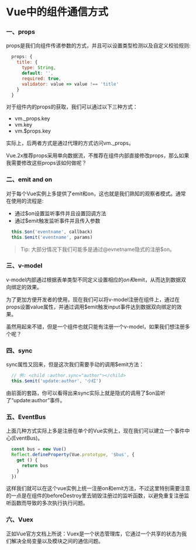 # Vue中的组件通信方式

### 一、props

  props是我们向组件传递参数的方式，并且可以设置类型检测以及自定义校验规则:

```JavaScript
  props: {
    title: {
      type: String,
      default: '',
      required: true,
      validator: value => value !== 'title'
    }
  }
```

  对于组件内的props的获取，我们可以通过以下三种方式：

  - vm._props.key
  - vm.key
  - vm.$props.key

  实际上，后两者方式是通过代理的方式访问vm._props。

  Vue.2x推荐props采用单向数据流，不推荐在组件内部直接修改props，那么如果我需要修改这些props该如何做呢？

### 二、emit and on

  对于每个Vue实例上多提供了emit和on，这也就是我们熟知的观察者模式。通常在使用的流程是:

  - 通过$on设置监听事件并且设置回调方法
  - 通过$emit触发监听事件并且传入参数

```JavaScript
  this.$on('eventname', callback)
  this.$emit('eventname', params)
```

  > Tip: 大部分情况下我们可能多是通过@evnetname隐式的注册$on。

### 三、v-model

  v-model内部通过根据表单类型不同定义设置相应的$on和$emit，从而达到数据双向绑定的效果。

  为了更加方便开发者的使用，现在我们可以将v-model注册在组件上，通过在props设置value属性，并通过调用$emit触发input事件达到数据双向绑定的效果。

  虽然用起来不错，但是一个组件也就只能有注册一个v-model，如果我们想注册多个呢？

### 四、sync

  sync属性又回来，但是这次我们需要手动的调用$emit方法：

```JavaScript
  // 例: <child :author.sync="author"></child>
  this.$emit('update:author', '小红')
```

  由前面的套路，你可以看得出来sync实际上就是隐式的调用了$on监听了“update:author”事件。

### 五、EventBus

  上面几种方式实际上多是注册在单个的Vue实例上，现在我们可以建立一个事件中心(EventBus)。

```JavaScript
  const bus = new Vue()
  Reflect.defineProperty(Vue.prototype, '$bus', {
    get () {
      return bus
    }
  })
```

  这样我们就可以在这个vue实例上统一注册on和emit方法，不过这里特别需要注意的一点是在组件的beforeDestroy里去销毁注册过的监听函数，以避免重复注册监听函数而导致的多次执行执行问题。

### 六、Vuex

  正如Vue官方文档上所说：Vuex是一个状态管理库，它通过一个共享的状态为我们解决全局变量以及模块之间的通信问题。
